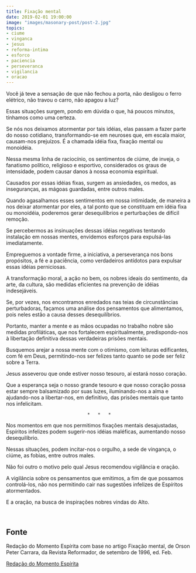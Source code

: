```yaml
---
title: Fixação mental
date: 2019-02-01 19:00:00
image: "images/masonary-post/post-2.jpg"
topics: 
- ciume
- vinganca
- jesus
- reforma-intima
- esforco
- paciencia
- perseveranca
- vigilancia
- oracao
---
```



Você já teve a sensação de que não fechou a porta, não desligou o ferro
elétrico, não travou o carro, não apagou a luz?

Essas situações surgem, pondo em dúvida o que, há poucos minutos, tínhamos como
uma certeza.

Se nós nos deixamos atormentar por tais idéias, elas passam a fazer parte do
nosso cotidiano, transformando-se em neuroses que, em escala maior, causam-nos
prejuízos. É a chamada idéia fixa, fixação mental ou monoidéia.

Nessa mesma linha de raciocínio, os sentimentos de ciúme, de inveja, o
fanatismo político, religioso e esportivo, considerados os graus de
intensidade, podem causar danos à nossa economia espiritual.

Causados por essas idéias fixas, surgem as ansiedades, os medos, as
inseguranças, as mágoas guardadas, entre outros males.

Quando agasalhamos esses sentimentos em nossa intimidade, de maneira a nos
deixar atormentar por eles, a tal ponto que se constituam em idéia fixa ou
monoidéia, poderemos gerar desequilíbrios e perturbações de difícil remoção.

Se percebermos as insinuações dessas idéias negativas tentando instalação em
nossas mentes, envidemos esforços para expulsá-las imediatamente.

Empreguemos a vontade firme, a iniciativa, a perseverança nos bons propósitos,
a fé e a paciência, como verdadeiros antídotos para expulsar essas idéias
perniciosas.

A transformação moral, a ação no bem, os nobres ideais do sentimento, da arte,
da cultura, são medidas eficientes na prevenção de idéias indesejáveis.

Se, por vezes, nos encontramos enredados nas teias de circunstâncias
perturbadoras, façamos uma análise dos pensamentos que alimentamos, pois neles
estão a causa desses desequilíbrios.

Portanto, manter a mente e as mãos ocupadas no trabalho nobre são medidas
profiláticas, que nos fortalecem espiritualmente, predispondo-nos à libertação
definitiva dessas verdadeiras prisões mentais.

Busquemos arejar a nossa mente com o otimismo, com leituras edificantes, com fé
em Deus, permitindo-nos ser felizes tanto quanto se pode ser feliz sobre a
Terra.

Jesus asseverou que onde estiver nosso tesouro, aí estará nosso coração.

Que a esperança seja o nosso grande tesouro e que nosso coração possa estar
sempre balsamizado por suas luzes, iluminando-nos a alma e ajudando-nos a
libertar-nos, em definitivo, das prisões mentais que tanto nos infelicitam.

                                   *   *   *

Nos momentos em que nos permitimos fixações mentais desajustadas, Espíritos
infelizes podem sugerir-nos idéias maléficas, aumentando nosso desequilíbrio.

Nessas situações, podem incitar-nos o orgulho, a sede de vingança, o ciúme, as
fobias, entre outros males.

Não foi outro o motivo pelo qual Jesus recomendou vigilância e oração.

A vigilância sobre os pensamentos que emitimos, a fim de que possamos
controlá-los, não nos permitindo cair nas sugestões infelizes de Espíritos
atormentados.

E a oração, na busca de inspirações nobres vindas do Alto.

 
## Fonte
Redação do Momento Espírita com base no artigo Fixação mental, de Orson Peter
Carrara, da Revista Reformador, de setembro de 1996, ed. Feb.



[Redação do Momento Espírita](http://momento.com.br/pt/ler_texto.php?id=1571)
